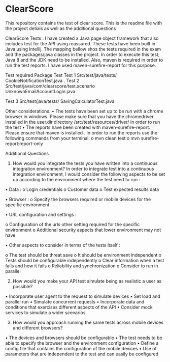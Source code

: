 # ClearScore
This repository contains the test of clear score.  This is the readme file with the project detials as well as the additional questions 

ClearScore Tests :
I have created a Java page object framework that also includes test for the API using reassured.  These tests have been built in Java using Intellij. The  mapping bellow shos the  tests required in the exam and the packages/java  classes in the project.
In order to execute this test, Java 8 and the JDK need to be installed. Also, maven is required in order to run the test reports. I have used maven-surefire-report for this purpose.


Test                required	Package	Test
Test 1	            Src/test/java/tests/	CookieNotificationTest.java
.
Test 2	            Src/test/java/com/clearscore/test.scenario	UnknownEmailAccountLogin.java

Test 3	              Src/test/java/tests/	SavingCalculatorTest.java


Other considerations:
•	The tests have been set up to be run  with a chrome browser in  windows. Please make sure that you have the chromedriver installed in the user.dir directory /src/test/resources/driver/ in order to run the test
•	The reports have been created  with maven-surefire-report. Please ensure that maven is installed . In order to run the reports use the following commands from your terminal:
o	mvn clean test
o	mvn surefire-report:report-only

Additional Questions  
1.	How would you integrate the tests you have written into a continuous integration environment?
In order to integrate test into a continuous integration environment, I would consider the following aspects to be set up according to the environment where the test need to run : 

•	Data : 
o	Login credentials
o	Customer data
o	Test expected results data


•	Browser : 
o	Specify  the browsers required or mobile devices for the specific environment

•	URL  configuration and settings : 

o	Configuration of the urls other setting required for the specific environment
o	Additional security aspects that lower environment may not have 

•	Other aspects to consider in terms of the tests itself : 

o	The test should be threat save
o	It should be environment independent
o	Tests should be  configurable independently
o	Clear information when a test  fails and how it fails
o	Reliability  and synchronization
o	Consider to run in parallel 	

2.	How would you make your API test simulate being as realistic a user as possible?

•	Incorporate user agent to the request to simulate devices 
•	Set load and parallel run 
•	Simulate concurrent requests
•	Incorporate data and conditions that exercises different aspects of the API 
•	Consider mock services to simulate a  wider scenarios 

3.	How would you approach running the same tests across mobile devices and different browsers?

•	The devices and browsers should be configurable 
•	The test needs to be able to specify the browser and the environment configuration
•	Define a config file that contains the configuration of the mobile devices 
•	Use of parameters that are independent to the test and can easily be configured 

